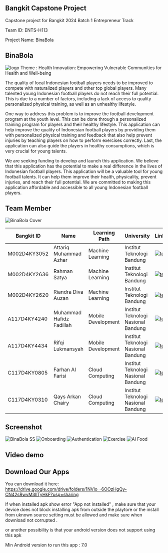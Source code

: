 ## Bangkit Capstone Project
Capstone project for Bangkit 2024 Batch 1 Entrepreneur Track

Team ID: ENTS-H113

Project Name: BinaBola

## BinaBola 
![logo](https://ik.imagekit.io/RifqiLukmansyah/Logo_BinaBola.svg?updatedAt=1718955489636)
Theme             : Health Innovation: Empowering Vulnerable Communities for Health and Well-being

The quality of local Indonesian football players needs to be improved to compete with naturalized players and other top global players. Many talented young Indonesian football players do not reach their full potential. This is due to a number of factors, including a lack of access to quality personalized physical training, as well as an unhealthy lifestyle.

One way to address this problem is to improve the football development program at the youth level. This can be done through a personalized training program for players and their healthy lifestyle. This application can help improve the quality of Indonesian football players by providing them with personalized physical training and feedback that also help prevent injuries by teaching players on how to perform exercises correctly. Last, the application can also guide the players in healthy consumptions, which is very crucial for young talents.

We are seeking funding to develop and launch this application. We believe that this application has the potential to make a real difference in the lives of Indonesian football players. This application will be a valuable tool for young football talents. It can help them improve their health, physicality, prevent injuries, and reach their full potential. We are committed to making this application affordable and accessible to all young Indonesian football players.



## Team Member 
![ BinaBola Cover](https://ik.imagekit.io/RifqiLukmansyah/Untitled%20design%20(13).png?updatedAt=1718955616228)

| Bangkit ID | Name | Learning Path | University |LinkedIn |
| ---      | ---       | ---       | ---       | ---       |
| M002D4KY3052 | Attariq Muhammad Azhar | Machine Learning| Institut Teknologi Bandung | [![text](https://img.shields.io/badge/LinkedIn-0077B5?style=for-the-badge&logo=linkedin&logoColor=white)](https://www.linkedin.com/in/attariqmuhammadazhar/) |
| M002D4KY2636 | Rahman Satya | Machine Learning|	Institut Teknologi Bandung  | [![text](https://img.shields.io/badge/LinkedIn-0077B5?style=for-the-badge&logo=linkedin&logoColor=white)](https://www.linkedin.com/in/rahman-satya/) |
| M002D4KY2620 | Riandra Diva Auzan | Machine Learning| Institut Teknologi Bandung| [![text](https://img.shields.io/badge/LinkedIn-0077B5?style=for-the-badge&logo=linkedin&logoColor=white)](https://www.linkedin.com/in/riandradivaauzan/) |
| A117D4KY4240 | Muhammad Hafidz Fadillah  | Mobile Development| Institut Teknologi Nasional Bandung | [![text](https://img.shields.io/badge/LinkedIn-0077B5?style=for-the-badge&logo=linkedin&logoColor=white)](https://www.linkedin.com/in/hfidzfadillah/) |
| A117D4KY4434 | Rifqi Lukmansyah| Mobile Development | Institut Teknologi Nasional Bandung | [![text](https://img.shields.io/badge/LinkedIn-0077B5?style=for-the-badge&logo=linkedin&logoColor=white)](https://www.linkedin.com/in/rifqilukmansyah/) |
| C117D4KY0805 | Farhan Al Farisi | Cloud Computing | 	Institut Teknologi Nasional Bandung | [![text](https://img.shields.io/badge/LinkedIn-0077B5?style=for-the-badge&logo=linkedin&logoColor=white)](https://www.linkedin.com/in/farhan-al-farisi-744499196/) |
| C117D4KY0310 | Qays Arkan Chairy |  Cloud Computing | Institut Teknologi Nasional Bandung | [![text](https://img.shields.io/badge/LinkedIn-0077B5?style=for-the-badge&logo=linkedin&logoColor=white)](https://www.linkedin.com/in/qaysarkan/) |


## Screenshot
![BinaBola SS](https://ik.imagekit.io/RifqiLukmansyah/Layout%208.png?updatedAt=1718953499808)
![Onboarding](https://ik.imagekit.io/RifqiLukmansyah/Layout%202.png?updatedAt=1718954762717)
![Authentication](https://ik.imagekit.io/RifqiLukmansyah/Layout%209.png?updatedAt=1718954804250)
![Exercise](https://ik.imagekit.io/RifqiLukmansyah/Layout%2010.png?updatedAt=1718954861875)
![AI Food](https://ik.imagekit.io/RifqiLukmansyah/Layout%2011.png?updatedAt=1718954901278)

## Video demo

## Download Our Apps
You can download it here:  https://drive.google.com/drive/folders/1NVlo_-6OOzHgQy-CN42sRwvM3IlTyHkF?usp=sharing

If when installed apk show error "App not installed" , make sure that your device does not block installing apk from outside the playtore or the install from uknown source setting must be allowed and make sure when download not corrupted .  

or another possibility is that your android version does not support using this apk 

Min Android version to run this app : 7.0 

